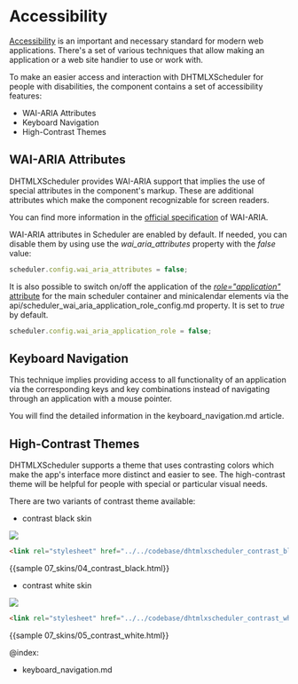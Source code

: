 Accessibility
================

[Accessibility](https://www.w3.org/WAI/fundamentals/accessibility-intro/) is an important and necessary standard for modern web applications. 
There's a set of various techniques that allow making an application or a web site handier to use or work with. 

To make an easier access and interaction with DHTMLXScheduler for people with disabilities, the component contains a set of accessibility features:

- WAI-ARIA Attributes
- Keyboard  Navigation
- High-Contrast Themes

WAI-ARIA Attributes
----------------------

DHTMLXScheduler provides WAI-ARIA support that implies the use of special attributes in the component's markup.
These are additional attributes which make the component recognizable for screen readers. 

You can find more information in the [official specification](https://www.w3.org/WAI/standards-guidelines/aria/) of WAI-ARIA.

WAI-ARIA attributes in Scheduler are enabled by default. If needed, you can disable them by using use the *wai_aria_attributes* property with the *false* value:

~~~js
scheduler.config.wai_aria_attributes = false;
~~~

It is also possible to switch on/off the application of the [*role="application"* attribute](https://developer.mozilla.org/en-US/docs/Learn/Accessibility/WAI-ARIA_basics#Enter_WAI-ARIA) 
for the main scheduler container and minicalendar elements via the api/scheduler_wai_aria_application_role_config.md property. It is set to *true* by default.

~~~js
scheduler.config.wai_aria_application_role = false;
~~~


Keyboard Navigation
-------------------

This technique implies providing access to all functionality of an application via the corresponding keys and key combinations
instead of navigating through an application with a mouse pointer.  

You will find the detailed information in the keyboard_navigation.md article.

High-Contrast Themes
--------------------

DHTMLXScheduler supports a theme that uses contrasting colors which make the app's interface more distinct and easier to see.
The high-contrast theme will be helpful for people with special or particular visual needs.

There are two variants of contrast theme available: 

- contrast black skin

<img src="contrast_black_skin.png">

~~~html
<link rel="stylesheet" href="../../codebase/dhtmlxscheduler_contrast_black.css">
~~~

{{sample 07_skins/04_contrast_black.html}}

- contrast white skin

<img src="contrast_white_skin.png">

~~~html
<link rel="stylesheet" href="../../codebase/dhtmlxscheduler_contrast_white.css">
~~~

{{sample 07_skins/05_contrast_white.html}}

@index:
- keyboard_navigation.md